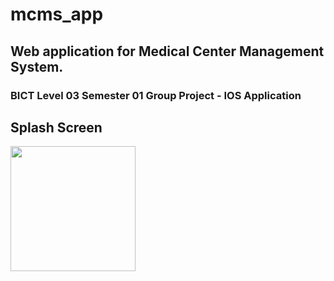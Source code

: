 # mcms_app
## Web application for Medical Center Management System.
### BICT Level 03 Semester 01 Group Project - IOS Application

## Splash Screen
<img src="https://user-images.githubusercontent.com/44818405/219420846-01b239d6-44d4-4395-ab50-15d2f79c407b.jpg" style="width:200px;">

